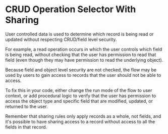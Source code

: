 # CRUD Operation Selector With Sharing

User controlled data is used to determine which record is being read or updated without respecting 
CRUD/field level security.

For example, a read operation occurs in which the user controls which field is being read, without
checking that the user has permission to read that field 
(even though they may have permission to read the underlying object). 

Because field and object level security are not checked, the flow may be used by
users to gain access to records that the user should not be able to access.

To fix this in your code, either change the run mode of the flow to user context, or add
procedural logic to verify that the user has permission to access the object type and specific
field that are modified, updated, or returned to the user.


Remember that sharing rules only apply records as a whole, not fields, and it's possible to have sharing access to 
a record without access to all the fields in that record.


